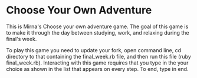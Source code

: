 # Choose Your Own Adventure

This is Mirna's Choose your own adventure game.
The goal of this game is to make it through the day between studying, work, and relaxing during the final's week.

To play this game you need to update your fork, open command line, cd directory to that containing the final_week.rb file, and then run this file (ruby final_week.rb).
Interacting with this game requires that you type in the your choice as shown in the list that appears on every step.
To end, type in end.
